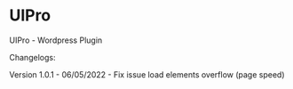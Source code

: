 # UIPro
UIPro - Wordpress Plugin

Changelogs:

Version 1.0.1 - 06/05/2022
    - Fix issue load elements overflow (page speed)